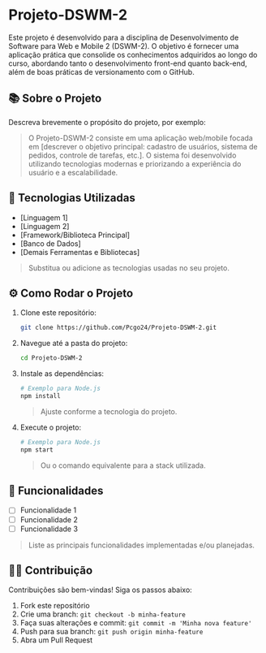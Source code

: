# Projeto-DSWM-2

Este projeto é desenvolvido para a disciplina de Desenvolvimento de Software para Web e Mobile 2 (DSWM-2). O objetivo é fornecer uma aplicação prática que consolide os conhecimentos adquiridos ao longo do curso, abordando tanto o desenvolvimento front-end quanto back-end, além de boas práticas de versionamento com o GitHub.

## 📚 Sobre o Projeto

Descreva brevemente o propósito do projeto, por exemplo:

> O Projeto-DSWM-2 consiste em uma aplicação web/mobile focada em [descrever o objetivo principal: cadastro de usuários, sistema de pedidos, controle de tarefas, etc.]. O sistema foi desenvolvido utilizando tecnologias modernas e priorizando a experiência do usuário e a escalabilidade.

## 🚀 Tecnologias Utilizadas

- [Linguagem 1]  
- [Linguagem 2]  
- [Framework/Biblioteca Principal]  
- [Banco de Dados]  
- [Demais Ferramentas e Bibliotecas]  

> Substitua ou adicione as tecnologias usadas no seu projeto.

## ⚙️ Como Rodar o Projeto

1. Clone este repositório:
   ```bash
   git clone https://github.com/Pcgo24/Projeto-DSWM-2.git
   ```
2. Navegue até a pasta do projeto:
   ```bash
   cd Projeto-DSWM-2
   ```
3. Instale as dependências:
   ```bash
   # Exemplo para Node.js
   npm install
   ```
   > Ajuste conforme a tecnologia do projeto.

4. Execute o projeto:
   ```bash
   # Exemplo para Node.js
   npm start
   ```
   > Ou o comando equivalente para a stack utilizada.

## 📝 Funcionalidades

- [ ] Funcionalidade 1
- [ ] Funcionalidade 2
- [ ] Funcionalidade 3

> Liste as principais funcionalidades implementadas e/ou planejadas.

## 👨‍💻 Contribuição

Contribuições são bem-vindas! Siga os passos abaixo:

1. Fork este repositório
2. Crie uma branch: `git checkout -b minha-feature`
3. Faça suas alterações e commit: `git commit -m 'Minha nova feature'`
4. Push para sua branch: `git push origin minha-feature`
5. Abra um Pull Request
